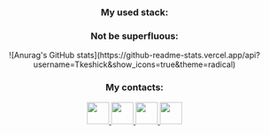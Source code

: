 <!-- <h2 align="center">Greetings to the dear visitors!</h2>
<p align="center">I see you interested in my profile? So, let me tell you a little about myself</p>
<br>

<h1 align="center">Diana <span>Full Stack JavaScript Developer</span></h1>
<br>
<h3>Stack:</h3>
<p>react redux node.js</p>
 -->
 
<div align=center>
 <h3>My used stack: </h3>
  
</div>

<div align=center>
 <h3>Not be superfluous: </h3>
  ![Anurag's GitHub stats](https://github-readme-stats.vercel.app/api?username=Tkeshick&show_icons=true&theme=radical)
</div>


<div align=center>
 <h3>My contacts: </h3>
  <a href="https://t.me/tkeshick" title="telegram">
    <img width=40 height=40 src="https://cdn-icons.flaticon.com/png/512/3670/premium/3670044.png?token=exp=1646830827~hmac=24e5e2cb343ea8247f3a046d5ccd3f80">
  </a>
  <a href="https://vk.com/tkeshick" title="VK">
    <img width=40 height=40 src="https://cdn-icons.flaticon.com/png/512/3670/premium/3670029.png?token=exp=1646830892~hmac=0f9b9e92a585712870d8decde29e1245">
  </a>
 <a href="https://wa.me/89811040446" title="whatsapp">
    <img width=40 height=40 src="https://cdn-icons-png.flaticon.com/512/1384/1384007.png">
  </a>
  <a href="mailto:dianatkesh@gmail.com" title="send email">
    <img width=40 height=40 src="https://cdn-icons.flaticon.com/png/512/3178/premium/3178158.png?token=exp=1646831019~hmac=99c243ac922e86fbfe48daaad9b20b46">
  </a>
</div>
